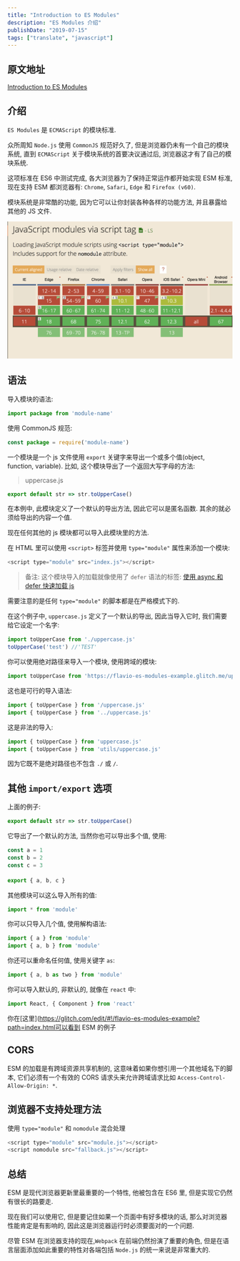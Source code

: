 ```yaml
---
title: "Introduction to ES Modules"
description: "ES Modules 介绍"
publishDate: "2019-07-15"
tags: ["translate", "javascript"]
---
```


## 原文地址

[Introduction to ES Modules](https://flaviocopes.com/es-modules/)

## 介绍

`ES Modules` 是 `ECMAScript` 的模块标准.

众所周知 `Node.js` 使用 `CommonJS` 规范好久了, 但是浏览器仍未有一个自己的模块系统, 直到 `ECMAScript` 关于模块系统的首要决议通过后, 浏览器这才有了自己的模块系统.

这项标准在 ES6 中测试完成, 各大浏览器为了保持正常运作都开始实现 ESM 标准, 现在支持 ESM 都浏览器有: `Chrome`, `Safari`, `Edge` 和 `Firefox (v60)`.

模块系统是非常酷的功能, 因为它可以让你封装各种各样的功能方法, 并且暴露给其他的 JS 文件.

![caniuse-modules](caniuse-modules.png)


## 语法

导入模块的语法:

```javascript
import package from 'module-name'
```

使用 CommonJS 规范:

```javascript
const package = require('module-name')
```

一个模块是一个 js 文件使用 `export` 关键字来导出一个或多个值(object, function, variable). 比如, 这个模块导出了一个返回大写字母的方法:

> uppercase.js

```javascript
export default str => str.toUpperCase()
```

在本例中, 此模块定义了一个默认的导出方法, 因此它可以是匿名函数. 其余的就必须给导出的内容一个值.

现在任何其他的 js 模块都可以导入此模块里的方法.

在 HTML 里可以使用 `<script>` 标签并使用 `type="module"` 属性来添加一个模块:

```javascript
<script type="module" src="index.js"></script>
```

> 备注: 这个模块导入的加载就像使用了 `defer` 语法的标签: [使用 async 和 defer 快速加载 js](https://flaviocopes.com/javascript-async-defer/)

需要注意的是任何 `type="module"` 的脚本都是在严格模式下的.

在这个例子中,  `uppercase.js` 定义了一个默认的导出, 因此当导入它时, 我们需要给它设定一个名字:

```javascript
import toUpperCase from './uppercase.js'
toUpperCase('test') //'TEST'
```

你可以使用绝对路径来导入一个模块, 使用跨域的模块:

```javascript
import toUpperCase from 'https://flavio-es-modules-example.glitch.me/uppercase.js'
```

这也是可行的导入语法:

```javascript
import { toUpperCase } from '/uppercase.js'
import { toUpperCase } from '../uppercase.js'
```

这是非法的导入:

```javascript
import { toUpperCase } from 'uppercase.js'
import { toUpperCase } from 'utils/uppercase.js'
```

因为它既不是绝对路径也不包含 `./` 或 `/`.


## 其他 `import/export` 选项

上面的例子:

```javascript
export default str => str.toUpperCase()
```

它导出了一个默认的方法, 当然你也可以导出多个值, 使用:

```javascript
const a = 1
const b = 2
const c = 3

export { a, b, c }
```

其他模块可以这么导入所有的值:

```javascript
import * from 'module'
```

你可以只导入几个值, 使用解构语法:

```javascript
import { a } from 'module'
import { a, b } from 'module'
```

你还可以重命名任何值, 使用关键字 `as`:

```javascript
import { a, b as two } from 'module'
```

你可以导入默认的, 非默认的, 就像在 `react` 中:

```javascript
import React, { Component } from 'react'
```

你在[这里](https://glitch.com/edit/#!/flavio-es-modules-example?path=index.html可以看到 ESM 的例子

## CORS

ESM 的加载是有跨域资源共享机制的, 这意味着如果你想引用一个其他域名下的脚本, 它们必须有一个有效的 CORS 请求头来允许跨域请求比如 `Access-Control-Allow-Origin: *`.

## 浏览器不支持处理方法

使用 `type="module"` 和 `nomodule` 混合处理

```javascript
<script type="module" src="module.js"></script>
<script nomodule src="fallback.js"></script>
```

## 总结

ESM 是现代浏览器更新里最重要的一个特性, 他被包含在 ES6 里, 但是实现它仍然有很长的路要走.

现在我们可以使用它, 但是要记住如果一个页面中有好多模块的话, 那么对浏览器性能肯定是有影响的, 因此这是浏览器运行时必须要面对的一个问题.

尽管 ESM 在浏览器支持的现在,`Webpack` 在前端仍然扮演了重要的角色, 但是在语言层面添加如此重要的特性对各端包括 `Node.js` 的统一来说是非常重大的.

